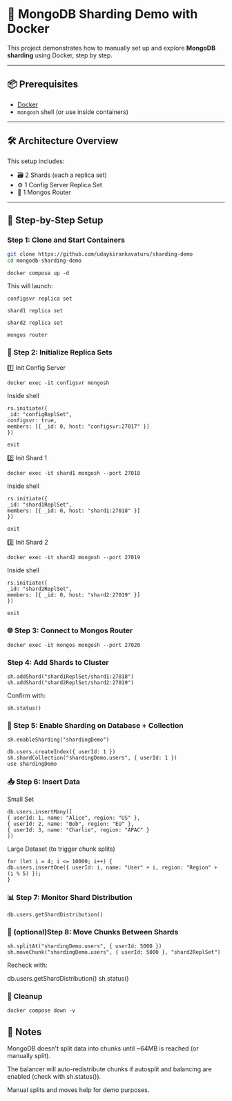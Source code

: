 # 🧩 MongoDB Sharding Demo with Docker

This project demonstrates how to manually set up and explore **MongoDB sharding** using Docker, step by step.

---

## 📦 Prerequisites

- [Docker](https://www.docker.com/products/docker-desktop)
- `mongosh` shell (or use inside containers)

---

## 🛠️ Architecture Overview

This setup includes:

- 🗃️ 2 Shards (each a replica set)
- ⚙️ 1 Config Server Replica Set
- 📡 1 Mongos Router

---

## 🚀 Step-by-Step Setup

### Step 1: Clone and Start Containers

```bash
git clone https://github.com/udaykirankavaturu/sharding-demo
cd mongodb-sharding-demo
```

```
docker compose up -d
```

This will launch:

    configsvr replica set

    shard1 replica set

    shard2 replica set

    mongos router

### 🔁 Step 2: Initialize Replica Sets

1️⃣ Init Config Server

```
docker exec -it configsvr mongosh
```

Inside shell

```
rs.initiate({
_id: "configReplSet",
configsvr: true,
members: [{ _id: 0, host: "configsvr:27017" }]
})
```

```
exit
```

2️⃣ Init Shard 1

```
docker exec -it shard1 mongosh --port 27018
```

Inside shell

```
rs.initiate({
_id: "shard1ReplSet",
members: [{ _id: 0, host: "shard1:27018" }]
})
```

```
exit
```

3️⃣ Init Shard 2

```
docker exec -it shard2 mongosh --port 27019
```

Inside shell

```
rs.initiate({
_id: "shard2ReplSet",
members: [{ _id: 0, host: "shard2:27019" }]
})
```

```
exit
```

### 🌐 Step 3: Connect to Mongos Router

```
docker exec -it mongos mongosh --port 27020
```

### Step 4: Add Shards to Cluster

```
sh.addShard("shard1ReplSet/shard1:27018")
sh.addShard("shard2ReplSet/shard2:27019")
```

Confirm with:

```
sh.status()
```

### 💾 Step 5: Enable Sharding on Database + Collection

```
sh.enableSharding("shardingDemo")
```

```
db.users.createIndex({ userId: 1 })
sh.shardCollection("shardingDemo.users", { userId: 1 })
use shardingDemo
```

### 📥 Step 6: Insert Data

Small Set

```
db.users.insertMany([
{ userId: 1, name: "Alice", region: "US" },
{ userId: 2, name: "Bob", region: "EU" },
{ userId: 3, name: "Charlie", region: "APAC" }
])
```

Large Dataset (to trigger chunk splits)

```
for (let i = 4; i <= 10000; i++) {
db.users.insertOne({ userId: i, name: "User" + i, region: "Region" + (i % 5) });
}
```

### 📊 Step 7: Monitor Shard Distribution

```
db.users.getShardDistribution()
```

### 🚚 (optional)Step 8: Move Chunks Between Shards

```
sh.splitAt("shardingDemo.users", { userId: 5000 })
sh.moveChunk("shardingDemo.users", { userId: 5000 }, "shard2ReplSet")
```

Recheck with:

db.users.getShardDistribution()
sh.status()

### 🧹 Cleanup

```
docker compose down -v
```

## 🧠 Notes

MongoDB doesn't split data into chunks until ~64MB is reached (or manually split).

The balancer will auto-redistribute chunks if autosplit and balancing are enabled (check with sh.status()).

Manual splits and moves help for demo purposes.

